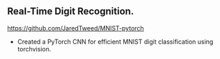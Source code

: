 ## Real-Time Digit Recognition.
https://github.com/JaredTweed/MNIST-pytorch
* Created a PyTorch CNN for efficient MNIST digit classification using torchvision.
